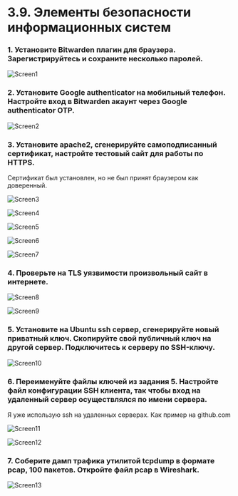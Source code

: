 # 3.9. Элементы безопасности информационных систем

### 1. Установите Bitwarden плагин для браузера. Зарегистрируйтесь и сохраните несколько паролей.

![Screen1](https://github.com/emilsuleymanov/devops-netology/blob/main/03-sysadmin-09-security/screen1.png)

### 2. Установите Google authenticator на мобильный телефон. Настройте вход в Bitwarden акаунт через Google authenticator OTP.

![Screen2](https://github.com/emilsuleymanov/devops-netology/blob/main/03-sysadmin-09-security/screen2.jpg)

### 3. Установите apache2, сгенерируйте самоподписанный сертификат, настройте тестовый сайт для работы по HTTPS.

Сертификат был установлен, но не был принят браузером как доверенный.

![Screen3](https://github.com/emilsuleymanov/devops-netology/blob/main/03-sysadmin-09-security/screen3.png)


![Screen4](https://github.com/emilsuleymanov/devops-netology/blob/main/03-sysadmin-09-security/screen4.png)


![Screen5](https://github.com/emilsuleymanov/devops-netology/blob/main/03-sysadmin-09-security/screen5.png)


![Screen6](https://github.com/emilsuleymanov/devops-netology/blob/main/03-sysadmin-09-security/screen6.png)


![Screen7](https://github.com/emilsuleymanov/devops-netology/blob/main/03-sysadmin-09-security/screen7.png)

### 4. Проверьте на TLS уязвимости произвольный сайт в интернете.

![Screen8](https://github.com/emilsuleymanov/devops-netology/blob/main/03-sysadmin-09-security/screen8.png)

![Screen9](https://github.com/emilsuleymanov/devops-netology/blob/main/03-sysadmin-09-security/screen9.png)

### 5. Установите на Ubuntu ssh сервер, сгенерируйте новый приватный ключ. Скопируйте свой публичный ключ на другой сервер. Подключитесь к серверу по SSH-ключу.

![Screen10](https://github.com/emilsuleymanov/devops-netology/blob/main/03-sysadmin-09-security/screen10.png)

### 6. Переименуйте файлы ключей из задания 5. Настройте файл конфигурации SSH клиента, так чтобы вход на удаленный сервер осуществлялся по имени сервера.

Я уже использую ssh на удаленных серверах. Как пример на github.com

![Screen11](https://github.com/emilsuleymanov/devops-netology/blob/main/03-sysadmin-09-security/screen11.png)

![Screen12](https://github.com/emilsuleymanov/devops-netology/blob/main/03-sysadmin-09-security/screen12.png)

### 7. Соберите дамп трафика утилитой tcpdump в формате pcap, 100 пакетов. Откройте файл pcap в Wireshark.

![Screen13](https://github.com/emilsuleymanov/devops-netology/blob/main/03-sysadmin-09-security/screen13.png)
